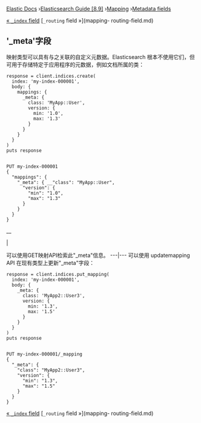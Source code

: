 

[Elastic Docs](/guide/) ›[Elasticsearch Guide [8.9]](index.md)
›[Mapping](mapping.md) ›[Metadata fields](mapping-fields.md)

[« `_index` field](mapping-index-field.md) [`_routing` field »](mapping-
routing-field.md)

## '_meta'字段

映射类型可以具有与之关联的自定义元数据。Elasticsearch 根本不使用它们，但可用于存储特定于应用程序的元数据，例如文档所属的类：

    
    
    response = client.indices.create(
      index: 'my-index-000001',
      body: {
        mappings: {
          _meta: {
            class: 'MyApp::User',
            version: {
              min: '1.0',
              max: '1.3'
            }
          }
        }
      }
    )
    puts response
    
    
    PUT my-index-000001
    {
      "mappings": {
        "_meta": { __"class": "MyApp::User",
          "version": {
            "min": "1.0",
            "max": "1.3"
          }
        }
      }
    }

__

|

可以使用GET映射API检索此"_meta"信息。   ---|--- 可以使用 updatemapping API 在现有类型上更新"_meta"字段：

    
    
    response = client.indices.put_mapping(
      index: 'my-index-000001',
      body: {
        _meta: {
          class: 'MyApp2::User3',
          version: {
            min: '1.3',
            max: '1.5'
          }
        }
      }
    )
    puts response
    
    
    PUT my-index-000001/_mapping
    {
      "_meta": {
        "class": "MyApp2::User3",
        "version": {
          "min": "1.3",
          "max": "1.5"
        }
      }
    }

[« `_index` field](mapping-index-field.md) [`_routing` field »](mapping-
routing-field.md)
